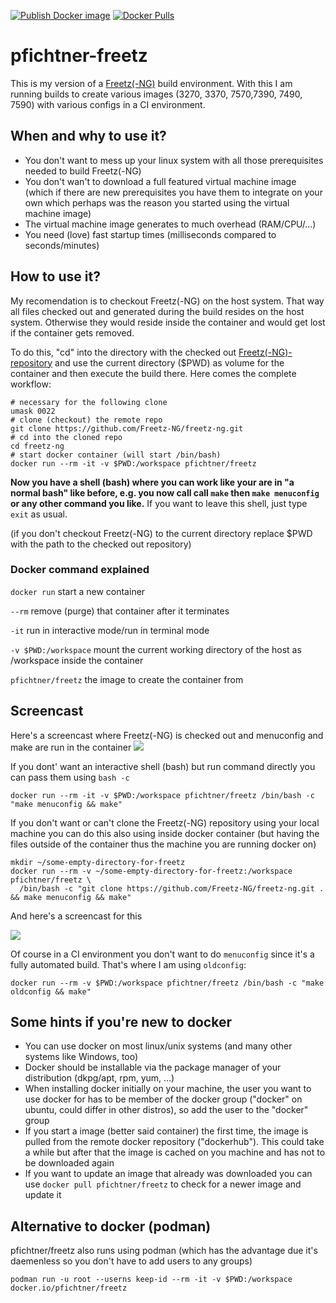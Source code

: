 [![Publish Docker image](https://github.com/pfichtner/pfichtner-freetz/actions/workflows/docker-publish.yml/badge.svg)](https://github.com/pfichtner/pfichtner-freetz/actions/workflows/docker-publish.yml)
[![Docker Pulls](https://img.shields.io/docker/pulls/pfichtner/freetz.svg?maxAge=604800)](https://hub.docker.com/r/pfichtner/freetz/)

# pfichtner-freetz
This is my version of a [Freetz(-NG)](https://github.com/Freetz-NG/freetz-ng) build environment. With this I am running builds to create various images (3270, 3370, 7570,7390, 7490, 7590) with various configs in a CI environment. 

## When and why to use it? 
- You don't want to mess up your linux system with all those prerequisites needed to build Freetz(-NG)
- You don't wan't to download a full featured virtual machine image (which if there are new prerequisites you have them to integrate on your own which perhaps was the reason you started using the virtual machine image)
- The virtual machine image generates to much overhead (RAM/CPU/...)
- You need (love) fast startup times (milliseconds compared to seconds/minutes)

## How to use it? 
My recomendation is to checkout Freetz(-NG) on the host system. That way all files checked out and generated during the build resides on the host system. Otherwise they would reside inside the container and would get lost if the container gets removed. 

To do this, "cd" into the directory with the checked out [Freetz(-NG)-repository](https://github.com/Freetz-NG/freetz-ng) and use the current directory ($PWD) as volume for the container and then execute the build there. Here comes the complete workflow:  
```
# necessary for the following clone
umask 0022
# clone (checkout) the remote repo
git clone https://github.com/Freetz-NG/freetz-ng.git
# cd into the cloned repo
cd freetz-ng
# start docker container (will start /bin/bash)
docker run --rm -it -v $PWD:/workspace pfichtner/freetz
```
**Now you have a shell (bash) where you can work like your are in "a normal bash" like before, e.g. you now call call `make` then `make menuconfig` or any other command you like.** If you want to leave this shell, just type `exit` as usual. 

(if you don't checkout Freetz(-NG) to the current directory replace $PWD with the path to the checked out repository)

### Docker command explained
```docker run``` start a new container

```--rm``` remove (purge) that container after it terminates

```-it``` run in interactive mode/run in terminal mode

```-v $PWD:/workspace``` mount the current working directory of the host as /workspace inside the container

```pfichtner/freetz``` the image to create the container from

## Screencast
Here's a screencast where Freetz(-NG) is checked out and menuconfig and make are run in the container
<a href="http://pfichtner.github.io/pfichtner-freetz/checkout-on-host"><img src="https://pfichtner.github.io/pfichtner-freetz/asciinema-poster.png" /></a>

If you dont' want an interactive shell (bash) but run command directly you can pass them using `bash -c`
```
docker run --rm -it -v $PWD:/workspace pfichtner/freetz /bin/bash -c "make menuconfig && make"
```

If you don't want or can't clone the Freetz(-NG) repository using your local machine you can do this also using inside docker container (but having the files outside of the container thus the machine you are running docker on)
```
mkdir ~/some-empty-directory-for-freetz
docker run --rm -v ~/some-empty-directory-for-freetz:/workspace pfichtner/freetz \
  /bin/bash -c "git clone https://github.com/Freetz-NG/freetz-ng.git . && make menuconfig && make"
```
And here's a screencast for this

<a href="http://pfichtner.github.io/pfichtner-freetz/checkout-in-container"><img src="https://pfichtner.github.io/pfichtner-freetz/asciinema-poster.png" /></a>

Of course in a CI environment you don't want to do ```menuconfig``` since it's a fully automated build. That's where I am using ```oldconfig```: 
```
docker run --rm -v $PWD:/workspace pfichtner/freetz /bin/bash -c "make oldconfig && make"
```

## Some hints if you're new to docker
- You can use docker on most linux/unix systems (and many other systems like Windows, too)
- Docker should be installable via the package manager of your distribution (dkpg/apt, rpm, yum, ...)
- When installing docker initially on your machine, the user you want to use docker for has to be member of the docker group ("docker" on ubuntu, could differ in other distros), so add the user to the "docker" group
- If you start a image (better said container) the first time, the image is pulled from the remote docker repository ("dockerhub"). This could take a while but after that the image is cached on you machine and has not to be downloaded again
- If you want to update an image that already was downloaded you can use `docker pull pfichtner/freetz` to check for a newer image and update it

## Alternative to docker (podman)
pfichtner/freetz also runs using podman (which has the advantage due it's daemenless so you don't have to add users to any groups)
```
podman run -u root --userns keep-id --rm -it -v $PWD:/workspace docker.io/pfichtner/freetz
```
